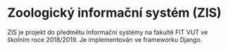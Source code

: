# Zoologický informační systém (ZIS)
ZIS je projekt do předmětu Informační systémy na fakultě FIT VUT ve školním roce 2018/2019. Je implementován ve frameworku Django.
